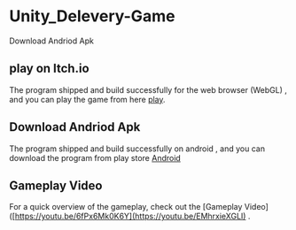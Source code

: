 # Unity_Delevery-Game
Download Andriod Apk

## play on Itch.io
The program shipped and build successfully for the web browser (WebGL) , and you can play the game from here  [play](https://msalah1999gmailcom.itch.io/delivery-hero).

## Download Andriod Apk
The program shipped and build successfully on android , and you can download the program from play store [Android ](https://play.google.com/store/apps/details?id=com.SalahGames.DeleveryHero&pcampaignid=web_share)

## Gameplay Video

For a quick overview of the gameplay, check out the [Gameplay Video]([https://youtu.be/6fPx6Mk0K6Y](https://youtu.be/EMhrxieXGLI) .
